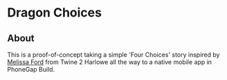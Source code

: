 # Dragon Choices

## About
This is a proof-of-concept taking a simple 'Four Choices' story inspired by [Melissa Ford](https://www.melissafordauthor.com/writing-interactive-fiction-with-twine/) from Twine 2 Harlowe all the way to a native mobile app in PhoneGap Build.